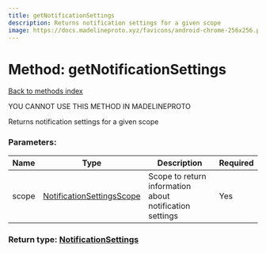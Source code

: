 ```yaml
---
title: getNotificationSettings
description: Returns notification settings for a given scope
image: https://docs.madelineproto.xyz/favicons/android-chrome-256x256.png
---
```

# Method: getNotificationSettings  
[Back to methods index](index.md)


YOU CANNOT USE THIS METHOD IN MADELINEPROTO


Returns notification settings for a given scope

### Parameters:

| Name     |    Type       | Description | Required |
|----------|---------------|-------------|----------|
|scope|[NotificationSettingsScope](../types/NotificationSettingsScope.md) | Scope to return information about notification settings | Yes|


### Return type: [NotificationSettings](../types/NotificationSettings.md)

